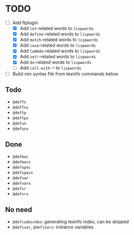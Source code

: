 # TODO

- [ ] Add ftplugin
    - [x] Add `let`-related words to `lispwords`
    - [x] Add `define`-related words to `lispwords`
    - [x] Add `match`-related words to `lispwords`
    - [x] Add `case`-related words to `lispwords`
    - [x] Add `lambda`-related words to `lispwords`
    - [x] Add `set!`-related words to `lispwords`
    - [x] Add `do`-related words to `lispwords`
    - [ ] Add `call-with-*` to `lispwords`
- [ ] Build vim syntax file from texinfo commands below

## Todo

- `@deffn`
- `@deffnx`
- `@deftp`
- `@deftpx`
- `@defun`
- `@defunx`

## Done

- `@defmac`
- `@defmacx`
- `@defspec`
- `@defspecx`
- `@defvar`
- `@defvarx`
- `@defvr`
- `@defvrx`

## No need

- `@defcodeindex`: generating texinfo index, can be skipped
- `@defivar`, `@defivarx`: instance variables
